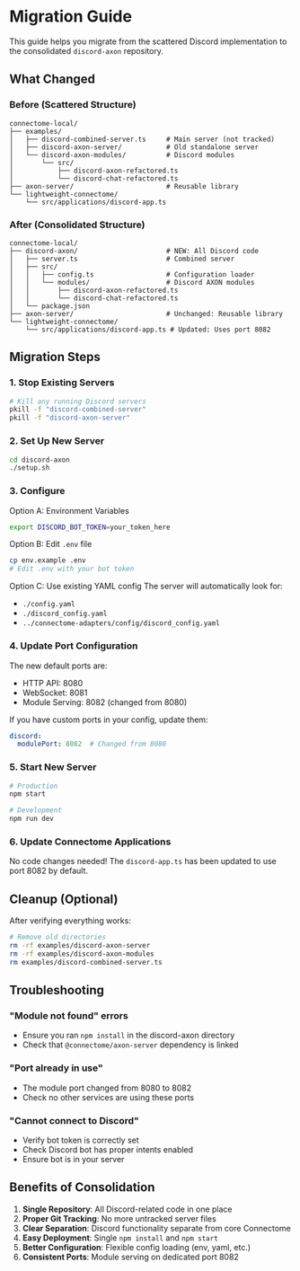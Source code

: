 # Migration Guide

This guide helps you migrate from the scattered Discord implementation to the consolidated `discord-axon` repository.

## What Changed

### Before (Scattered Structure)
```
connectome-local/
├── examples/
│   ├── discord-combined-server.ts     # Main server (not tracked)
│   ├── discord-axon-server/           # Old standalone server
│   └── discord-axon-modules/          # Discord modules
│       └── src/
│           ├── discord-axon-refactored.ts
│           └── discord-chat-refactored.ts
├── axon-server/                       # Reusable library
└── lightweight-connectome/
    └── src/applications/discord-app.ts
```

### After (Consolidated Structure)
```
connectome-local/
├── discord-axon/                      # NEW: All Discord code
│   ├── server.ts                      # Combined server
│   ├── src/
│   │   ├── config.ts                  # Configuration loader
│   │   └── modules/                   # Discord AXON modules
│   │       ├── discord-axon-refactored.ts
│   │       └── discord-chat-refactored.ts
│   └── package.json
├── axon-server/                       # Unchanged: Reusable library
└── lightweight-connectome/
    └── src/applications/discord-app.ts # Updated: Uses port 8082
```

## Migration Steps

### 1. Stop Existing Servers

```bash
# Kill any running Discord servers
pkill -f "discord-combined-server"
pkill -f "discord-axon-server"
```

### 2. Set Up New Server

```bash
cd discord-axon
./setup.sh
```

### 3. Configure

Option A: Environment Variables
```bash
export DISCORD_BOT_TOKEN=your_token_here
```

Option B: Edit `.env` file
```bash
cp env.example .env
# Edit .env with your bot token
```

Option C: Use existing YAML config
The server will automatically look for:
- `./config.yaml`
- `./discord_config.yaml`
- `../connectome-adapters/config/discord_config.yaml`

### 4. Update Port Configuration

The new default ports are:
- HTTP API: 8080
- WebSocket: 8081
- Module Serving: 8082 (changed from 8080)

If you have custom ports in your config, update them:

```yaml
discord:
  modulePort: 8082  # Changed from 8080
```

### 5. Start New Server

```bash
# Production
npm start

# Development
npm run dev
```

### 6. Update Connectome Applications

No code changes needed! The `discord-app.ts` has been updated to use port 8082 by default.

## Cleanup (Optional)

After verifying everything works:

```bash
# Remove old directories
rm -rf examples/discord-axon-server
rm -rf examples/discord-axon-modules
rm examples/discord-combined-server.ts
```

## Troubleshooting

### "Module not found" errors
- Ensure you ran `npm install` in the discord-axon directory
- Check that `@connectome/axon-server` dependency is linked

### "Port already in use"
- The module port changed from 8080 to 8082
- Check no other services are using these ports

### "Cannot connect to Discord"
- Verify bot token is correctly set
- Check Discord bot has proper intents enabled
- Ensure bot is in your server

## Benefits of Consolidation

1. **Single Repository**: All Discord-related code in one place
2. **Proper Git Tracking**: No more untracked server files
3. **Clear Separation**: Discord functionality separate from core Connectome
4. **Easy Deployment**: Single `npm install` and `npm start`
5. **Better Configuration**: Flexible config loading (env, yaml, etc.)
6. **Consistent Ports**: Module serving on dedicated port 8082
